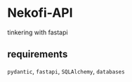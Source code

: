 # Nekofi-API
tinkering with fastapi


## requirements
`pydantic`, `fastapi`, `SQLAlchemy`, `databases`
